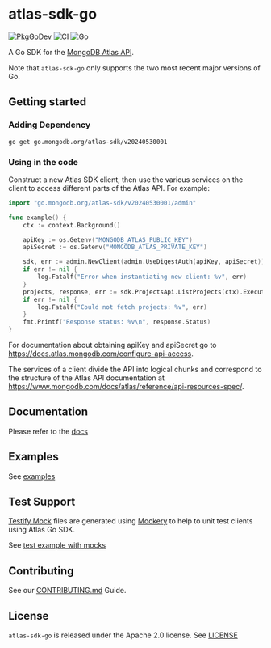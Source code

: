# atlas-sdk-go
[![PkgGoDev](https://pkg.go.dev/badge/go.mongodb.org/atlas-sdk)](https://pkg.go.dev/go.mongodb.org/atlas-sdk)
![CI](https://github.com/mongodb/atlas-sdk-go/workflows/CI/badge.svg)
![Go](https://img.shields.io/github/go-mod/go-version/mongodb/atlas-sdk-go)

A Go SDK for the [MongoDB Atlas API](https://docs.atlas.mongodb.com/api/).

Note that `atlas-sdk-go` only supports the two most recent major versions of Go.

## Getting started

### Adding Dependency

```terminal
go get go.mongodb.org/atlas-sdk/v20240530001
```

### Using in the code

Construct a new Atlas SDK client, then use the various services on the client to
access different parts of the Atlas API. For example:

```go
import "go.mongodb.org/atlas-sdk/v20240530001/admin"

func example() {
	ctx := context.Background()

	apiKey := os.Getenv("MONGODB_ATLAS_PUBLIC_KEY")
	apiSecret := os.Getenv("MONGODB_ATLAS_PRIVATE_KEY")

	sdk, err := admin.NewClient(admin.UseDigestAuth(apiKey, apiSecret))
	if err != nil {
		log.Fatalf("Error when instantiating new client: %v", err)
	}
	projects, response, err := sdk.ProjectsApi.ListProjects(ctx).Execute()
	if err != nil {
		log.Fatalf("Could not fetch projects: %v", err)
	}
	fmt.Printf("Response status: %v\n", response.Status)
}
```

For documentation about obtaining apiKey and apiSecret go to
https://docs.atlas.mongodb.com/configure-api-access.

The services of a client divide the API into logical chunks and correspond to
the structure of the Atlas API documentation at
https://www.mongodb.com/docs/atlas/reference/api-resources-spec/.

## Documentation

Please refer to the [docs](./docs)

## Examples

See [examples](./examples)

## Test Support

[Testify Mock](https://pkg.go.dev/github.com/stretchr/testify/mock) files are generated using [Mockery](https://github.com/vektra/mockery) to help to unit test clients using Atlas Go SDK.

See [test example with mocks](./examples/mock/cluster_test.go)

## Contributing

See our [CONTRIBUTING.md](CONTRIBUTING.md) Guide.

## License

`atlas-sdk-go` is released under the Apache 2.0 license. See [LICENSE](LICENSE)

